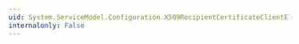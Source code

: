 ```yaml
---
uid: System.ServiceModel.Configuration.X509RecipientCertificateClientElement.SslCertificateAuthentication
internalonly: False
---
```

